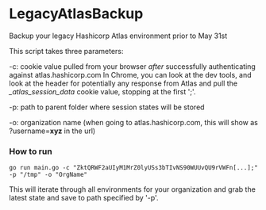# LegacyAtlasBackup
Backup your legacy Hashicorp Atlas environment prior to May 31st

This script takes three parameters:

-c:  cookie value pulled from your browser *after* successfully authenticating against atlas.hashicorp.com
In Chrome, you can look at the dev tools, and look at the header for potentially any response from Atlas and pull the *_atlas_session_data* cookie value, stopping at the first ';'.

-p: path to parent folder where session states will be stored

-o: organization name (when going to atlas.hashicorp.com, this will show as ?username=**xyz** in the url)

### How to run
```go run main.go -c "ZktQRWF2aUIyM1MrZ0lyUSs3bTIvNS90WUUvQU9rVWFn[...];" -p "/tmp" -o "OrgName" ```

This will iterate through all environments for your organization and grab the latest state and save to path specified by '-p'.  
